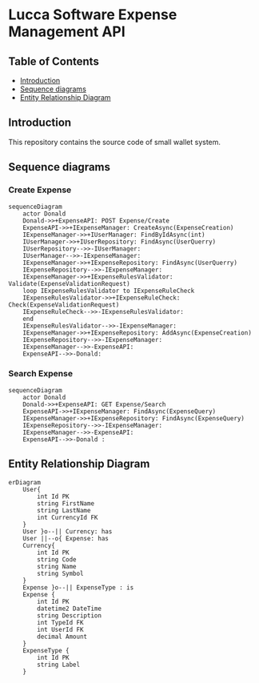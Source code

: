 # Lucca Software Expense Management API

## Table of Contents
- [Introduction](#introduction)
- [Sequence diagrams](#sequence-diagrams)
- [Entity Relationship Diagram](#entity-relationship-diagram)

## Introduction
This repository contains the source code of small wallet system.

## Sequence diagrams
### Create Expense
```mermaid
sequenceDiagram
    actor Donald
    Donald->>+ExpenseAPI: POST Expense/Create
    ExpenseAPI->>+IExpenseManager: CreateAsync(ExpenseCreation)
    IExpenseManager->>+IUserManager: FindByIdAsync(int)
    IUserManager->>+IUserRepository: FindAsync(UserQuerry)
    IUserRepository-->>-IUserManager: 
    IUserManager-->>-IExpenseManager: 
    IExpenseManager->>+IExpenseRepository: FindAsync(UserQuerry)
    IExpenseRepository-->>-IExpenseManager: 
    IExpenseManager->>+IExpenseRulesValidator: Validate(ExpenseValidationRequest)
    loop IExpenseRulesValidator to IExpenseRuleCheck
    IExpenseRulesValidator->>+IExpenseRuleCheck: Check(ExpenseValidationRequest)
    IExpenseRuleCheck-->>-IExpenseRulesValidator: 
    end
    IExpenseRulesValidator-->>-IExpenseManager: 
    IExpenseManager->>+IExpenseRepository: AddAsync(ExpenseCreation)
    IExpenseRepository-->>-IExpenseManager: 
    IExpenseManager-->>-ExpenseAPI: 
    ExpenseAPI-->>-Donald:  
```
### Search Expense
```mermaid
sequenceDiagram
    actor Donald
    Donald->>+ExpenseAPI: GET Expense/Search
    ExpenseAPI->>+IExpenseManager: FindAsync(ExpenseQuery)
    IExpenseManager->>+IExpenseRepository: FindAsync(ExpenseQuery)
    IExpenseRepository-->>-IExpenseManager: 
    IExpenseManager-->>-ExpenseAPI: 
    ExpenseAPI-->>-Donald : 
```

## Entity Relationship Diagram
```mermaid
erDiagram
    User{
        int Id PK
        string FirstName
        string LastName
        int CurrencyId FK
    }
    User }o--|| Currency: has
    User ||--o{ Expense: has    
    Currency{
        int Id PK
        string Code
        string Name
        string Symbol
    } 
    Expense }o--|| ExpenseType : is
    Expense {
        int Id PK
        datetime2 DateTime
        string Description
        int TypeId FK
        int UserId FK
        decimal Amount
    }
    ExpenseType {
        int Id PK
        string Label
    }
```
